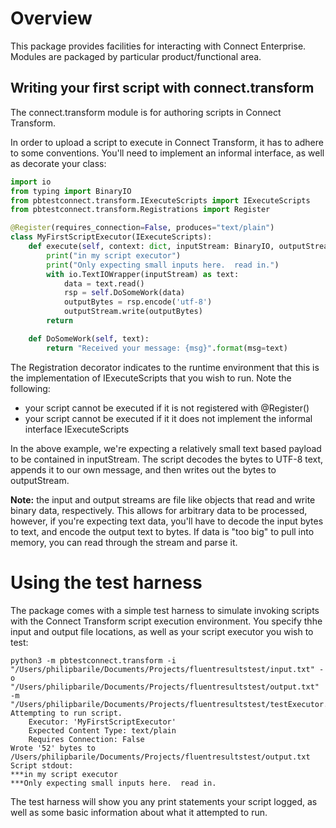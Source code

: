 # Overview
This package provides facilities for interacting with Connect Enterprise. Modules are packaged by particular product/functional area. 

## Writing your first script with connect.transform
The connect.transform module is for authoring scripts in Connect Transform. 

In order to upload a script to execute in Connect Transform, it has to adhere to some conventions.  You'll need to implement an informal interface, as well as decorate your class:
```python
import io
from typing import BinaryIO
from pbtestconnect.transform.IExecuteScripts import IExecuteScripts
from pbtestconnect.transform.Registrations import Register

@Register(requires_connection=False, produces="text/plain")
class MyFirstScriptExecutor(IExecuteScripts):
    def execute(self, context: dict, inputStream: BinaryIO, outputStream: BinaryIO) -> None:
        print("in my script executor")
        print("Only expecting small inputs here.  read in.")
        with io.TextIOWrapper(inputStream) as text:
            data = text.read()
            rsp = self.DoSomeWork(data)
            outputBytes = rsp.encode('utf-8')
            outputStream.write(outputBytes)
        return

    def DoSomeWork(self, text):
        return "Received your message: {msg}".format(msg=text)
```

The Registration decorator indicates to the runtime environment that this is the implementation of IExecuteScripts that you wish to run. Note the following:
- your script cannot be executed if it is not registered with @Register()
- your script cannot be executed if it it does not implement the informal interface IExecuteScripts

In the above example, we're expecting a relatively small text based payload to be contained in inputStream. The script decodes the bytes to UTF-8 text, appends it to our own message, and then writes out the bytes to outputStream.

**Note:** the input and output streams are file like objects that read and write binary data, respectively. This allows for arbitrary data to be processed, however, if you're expecting text data, you'll have to decode the input bytes to text, and encode the output text to bytes. If data is "too big" to pull into memory, you can read through the stream and parse it.

# Using the test harness
The package comes with a simple test harness to simulate invoking scripts with the Connect Transform script execution environment.  You specify thhe input and output file locations, as well as your script executor you wish to test:

```shell
python3 -m pbtestconnect.transform -i "/Users/philipbarile/Documents/Projects/fluentresultstest/input.txt" -o "/Users/philipbarile/Documents/Projects/fluentresultstest/output.txt" -m "/Users/philipbarile/Documents/Projects/fluentresultstest/testExecutor.py" 
Attempting to run script.
	Executor: 'MyFirstScriptExecutor'
	Expected Content Type: text/plain
	Requires Connection: False
Wrote '52' bytes to /Users/philipbarile/Documents/Projects/fluentresultstest/output.txt
Script stdout:
***in my script executor
***Only expecting small inputs here.  read in.
```

The test harness will show you any print statements your script logged, as well  as some basic information about what it attempted to run.

